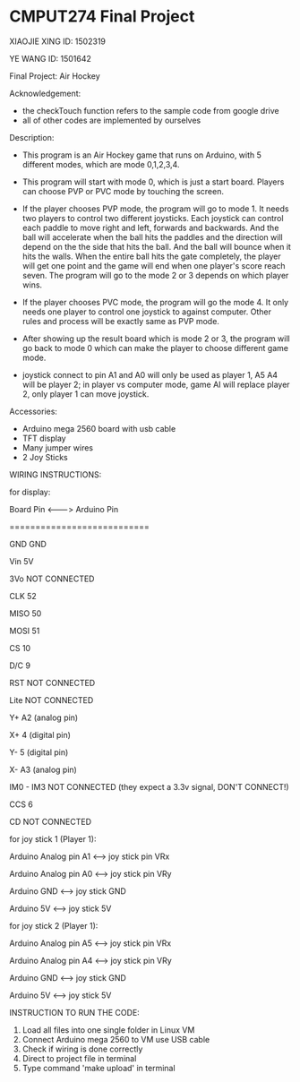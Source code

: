 # CMPUT274 Final Project

XIAOJIE XING
ID: 1502319

YE WANG
ID: 1501642

Final Project: Air Hockey

Acknowledgement:
* the checkTouch function refers to the sample code from google drive
* all of other codes are implemented by ourselves

Description:
* This program is an Air Hockey game that runs on Arduino, with 5 different modes,
which are mode 0,1,2,3,4.

* This program will start with mode 0, which is just a start board. Players can
choose PVP or PVC mode by touching the screen.

* If the player chooses PVP mode, the program will go to mode 1. It needs two
players to control two different joysticks. Each joystick can control each paddle
to move right and left, forwards and backwards. And the ball will accelerate when
the ball hits the paddles and the direction will depend on the the side that hits
the ball. And the ball will bounce when it hits the walls. When the entire ball
hits the gate completely, the player will get one point and the game will end when
one player's score reach seven. The program will go to the mode 2 or 3 depends on
which player wins.

* If the player chooses PVC mode, the program will go the mode 4. It only needs
one player to control one joystick to against computer. Other rules and process
will be exactly same as PVP mode.

* After showing up the result board which is mode 2 or 3, the program will go
back to mode 0 which can make the player to choose different game mode.

* joystick connect to pin A1 and A0 will only be used as player 1, A5 A4 will be player 2;
	in player vs computer mode, game AI will replace player 2, only player 1 can move joystick.

Accessories:
* Arduino mega 2560 board with usb cable
* TFT display
* Many jumper wires
* 2 Joy Sticks

WIRING INSTRUCTIONS:

for display:

Board Pin     <---> 	Arduino Pin

===========================

GND                 	GND

Vin       		5V

3Vo                  	NOT CONNECTED

CLK           	 	52

MISO            	50

MOSI            	51

CS              	10

D/C             	9

RST             	NOT CONNECTED

Lite            	NOT CONNECTED

Y+              	A2 (analog pin)

X+              	4  (digital pin)

Y-              	5  (digital pin)

X-              	A3 (analog pin)

IM0 - IM3       	NOT CONNECTED (they expect a 3.3v signal, DON'T CONNECT!)

CCS             	6

CD              	NOT CONNECTED


for joy stick 1 (Player 1):

Arduino Analog pin A1 <--> joy stick pin VRx

Arduino Analog pin A0 <--> joy stick pin VRy

Arduino GND <--> joy stick GND

Arduino 5V <--> joy stick 5V

for joy stick 2 (Player 1):

Arduino Analog pin A5 <--> joy stick pin VRx

Arduino Analog pin A4 <--> joy stick pin VRy

Arduino GND <--> joy stick GND

Arduino 5V <--> joy stick 5V

INSTRUCTION TO RUN THE CODE:
1. Load all files into one single folder in Linux VM
2. Connect Arduino mega 2560 to VM use USB cable
3. Check if wiring is done correctly
4. Direct to project file in terminal
5. Type command 'make upload' in terminal
